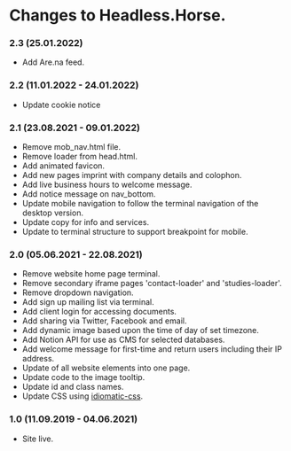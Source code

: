 # Changes to Headless.Horse.

### 2.3 (25.01.2022)
* Add Are.na feed.

### 2.2 (11.01.2022 - 24.01.2022)
* Update cookie notice

### 2.1 (23.08.2021 - 09.01.2022)
* Remove mob_nav.html file.
* Remove loader from head.html.
* Add animated favicon.
* Add new pages imprint with company details and colophon.
* Add live business hours to welcome message.
* Add notice message on nav_bottom.
* Update mobile navigation to follow the terminal navigation of the desktop version.
* Update copy for info and services.
* Update to terminal structure to support breakpoint for mobile.

### 2.0 (05.06.2021 - 22.08.2021)
* Remove website home page terminal.
* Remove secondary iframe pages 'contact-loader' and 'studies-loader'.
* Remove dropdown navigation.
* Add sign up mailing list via terminal.
* Add client login for accessing documents.
* Add sharing via Twitter, Facebook and email.
* Add dynamic image based upon the time of day of set timezone.
* Add Notion API for use as CMS for selected databases.
* Add welcome message for first-time and return users including their IP address.
* Update of all website elements into one page.
* Update code to the image tooltip.
* Update id and class names.
* Update CSS using [idiomatic-css](https://github.com/necolas/idiomatic-css).

### 1.0 (11.09.2019 - 04.06.2021)
* Site live.
